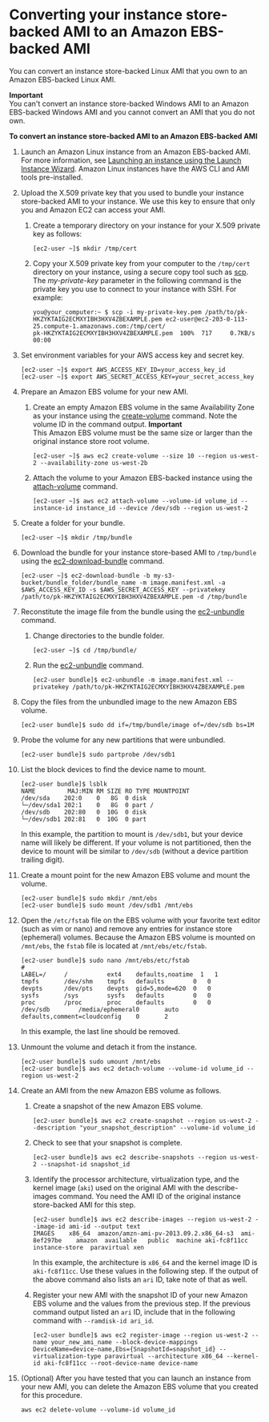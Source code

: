 # Converting your instance store\-backed AMI to an Amazon EBS\-backed AMI<a name="Using_ConvertingS3toEBS"></a>

You can convert an instance store\-backed Linux AMI that you own to an Amazon EBS\-backed Linux AMI\. 

**Important**  
You can't convert an instance store\-backed Windows AMI to an Amazon EBS\-backed Windows AMI and you cannot convert an AMI that you do not own\.

**To convert an instance store\-backed AMI to an Amazon EBS\-backed AMI**

1. Launch an Amazon Linux instance from an Amazon EBS\-backed AMI\. For more information, see [Launching an instance using the Launch Instance Wizard](launching-instance.md)\. Amazon Linux instances have the AWS CLI and AMI tools pre\-installed\.

1. Upload the X\.509 private key that you used to bundle your instance store\-backed AMI to your instance\. We use this key to ensure that only you and Amazon EC2 can access your AMI\.

   1. Create a temporary directory on your instance for your X\.509 private key as follows:

      ```
      [ec2-user ~]$ mkdir /tmp/cert
      ```

   1. Copy your X\.509 private key from your computer to the `/tmp/cert` directory on your instance, using a secure copy tool such as [scp](AccessingInstancesLinux.md#AccessingInstancesLinuxSCP)\. The *my\-private\-key* parameter in the following command is the private key you use to connect to your instance with SSH\. For example:

      ```
      you@your_computer:~ $ scp -i my-private-key.pem /path/to/pk-HKZYKTAIG2ECMXYIBH3HXV4ZBEXAMPLE.pem ec2-user@ec2-203-0-113-25.compute-1.amazonaws.com:/tmp/cert/
      pk-HKZYKTAIG2ECMXYIBH3HXV4ZBEXAMPLE.pem  100%  717     0.7KB/s   00:00
      ```

1. Set environment variables for your AWS access key and secret key\.

   ```
   [ec2-user ~]$ export AWS_ACCESS_KEY_ID=your_access_key_id
   [ec2-user ~]$ export AWS_SECRET_ACCESS_KEY=your_secret_access_key
   ```

1. Prepare an Amazon EBS volume for your new AMI\.

   1. Create an empty Amazon EBS volume in the same Availability Zone as your instance using the [create\-volume](https://docs.aws.amazon.com/cli/latest/reference/ec2/create-volume.html) command\. Note the volume ID in the command output\.
**Important**  
 This Amazon EBS volume must be the same size or larger than the original instance store root volume\.

      ```
      [ec2-user ~]$ aws ec2 create-volume --size 10 --region us-west-2 --availability-zone us-west-2b						
      ```

   1. Attach the volume to your Amazon EBS\-backed instance using the [attach\-volume](https://docs.aws.amazon.com/cli/latest/reference/ec2/attach-volume.html) command\.

      ```
      [ec2-user ~]$ aws ec2 attach-volume --volume-id volume_id --instance-id instance_id --device /dev/sdb --region us-west-2
      ```

1. Create a folder for your bundle\.

   ```
   [ec2-user ~]$ mkdir /tmp/bundle
   ```

1. Download the bundle for your instance store\-based AMI to `/tmp/bundle` using the [ec2\-download\-bundle](ami-tools-commands.md#ami-download-bundle) command\.

   ```
   [ec2-user ~]$ ec2-download-bundle -b my-s3-bucket/bundle_folder/bundle_name -m image.manifest.xml -a $AWS_ACCESS_KEY_ID -s $AWS_SECRET_ACCESS_KEY --privatekey /path/to/pk-HKZYKTAIG2ECMXYIBH3HXV4ZBEXAMPLE.pem -d /tmp/bundle
   ```

1. Reconstitute the image file from the bundle using the [ec2\-unbundle](ami-tools-commands.md#ami-unbundle) command\.

   1. Change directories to the bundle folder\.

      ```
      [ec2-user ~]$ cd /tmp/bundle/
      ```

   1. Run the [ec2\-unbundle](ami-tools-commands.md#ami-unbundle) command\.

      ```
      [ec2-user bundle]$ ec2-unbundle -m image.manifest.xml --privatekey /path/to/pk-HKZYKTAIG2ECMXYIBH3HXV4ZBEXAMPLE.pem
      ```

1. Copy the files from the unbundled image to the new Amazon EBS volume\.

   ```
   [ec2-user bundle]$ sudo dd if=/tmp/bundle/image of=/dev/sdb bs=1M
   ```

1. Probe the volume for any new partitions that were unbundled\.

   ```
   [ec2-user bundle]$ sudo partprobe /dev/sdb1
   ```

1. List the block devices to find the device name to mount\.

   ```
   [ec2-user bundle]$ lsblk
   NAME         MAJ:MIN RM SIZE RO TYPE MOUNTPOINT
   /dev/sda    202:0    0   8G  0 disk
   └─/dev/sda1 202:1    0   8G  0 part /
   /dev/sdb    202:80   0  10G  0 disk
   └─/dev/sdb1 202:81   0  10G  0 part
   ```

   In this example, the partition to mount is `/dev/sdb1`, but your device name will likely be different\. If your volume is not partitioned, then the device to mount will be similar to `/dev/sdb` \(without a device partition trailing digit\)\.

1. Create a mount point for the new Amazon EBS volume and mount the volume\.

   ```
   [ec2-user bundle]$ sudo mkdir /mnt/ebs
   [ec2-user bundle]$ sudo mount /dev/sdb1 /mnt/ebs
   ```

1. Open the `/etc/fstab` file on the EBS volume with your favorite text editor \(such as vim or nano\) and remove any entries for instance store \(ephemeral\) volumes\. Because the Amazon EBS volume is mounted on `/mnt/ebs`, the `fstab` file is located at `/mnt/ebs/etc/fstab`\.

   ```
   [ec2-user bundle]$ sudo nano /mnt/ebs/etc/fstab
   #
   LABEL=/     /           ext4    defaults,noatime  1   1
   tmpfs       /dev/shm    tmpfs   defaults        0   0
   devpts      /dev/pts    devpts  gid=5,mode=620  0   0
   sysfs       /sys        sysfs   defaults        0   0
   proc        /proc       proc    defaults        0   0
   /dev/sdb        /media/ephemeral0       auto    defaults,comment=cloudconfig    0       2
   ```

   In this example, the last line should be removed\.

1. Unmount the volume and detach it from the instance\.

   ```
   [ec2-user bundle]$ sudo umount /mnt/ebs
   [ec2-user bundle]$ aws ec2 detach-volume --volume-id volume_id --region us-west-2
   ```

1. Create an AMI from the new Amazon EBS volume as follows\.

   1. Create a snapshot of the new Amazon EBS volume\.

      ```
      [ec2-user bundle]$ aws ec2 create-snapshot --region us-west-2 --description "your_snapshot_description" --volume-id volume_id
      ```

   1. Check to see that your snapshot is complete\.

      ```
      [ec2-user bundle]$ aws ec2 describe-snapshots --region us-west-2 --snapshot-id snapshot_id
      ```

   1. Identify the processor architecture, virtualization type, and the kernel image \(`aki`\) used on the original AMI with the describe\-images command\. You need the AMI ID of the original instance store\-backed AMI for this step\.

      ```
      [ec2-user bundle]$ aws ec2 describe-images --region us-west-2 --image-id ami-id --output text
      IMAGES	x86_64	amazon/amzn-ami-pv-2013.09.2.x86_64-s3	ami-8ef297be	amazon	available	public	machine	aki-fc8f11cc	instance-store	paravirtual	xen
      ```

      In this example, the architecture is `x86_64` and the kernel image ID is `aki-fc8f11cc`\. Use these values in the following step\. If the output of the above command also lists an `ari` ID, take note of that as well\.

   1. Register your new AMI with the snapshot ID of your new Amazon EBS volume and the values from the previous step\. If the previous command output listed an `ari` ID, include that in the following command with `--ramdisk-id ari_id`\.

      ```
      [ec2-user bundle]$ aws ec2 register-image --region us-west-2 --name your_new_ami_name --block-device-mappings DeviceName=device-name,Ebs={SnapshotId=snapshot_id} --virtualization-type paravirtual --architecture x86_64 --kernel-id aki-fc8f11cc --root-device-name device-name
      ```

1. \(Optional\) After you have tested that you can launch an instance from your new AMI, you can delete the Amazon EBS volume that you created for this procedure\.

   ```
   aws ec2 delete-volume --volume-id volume_id
   ```